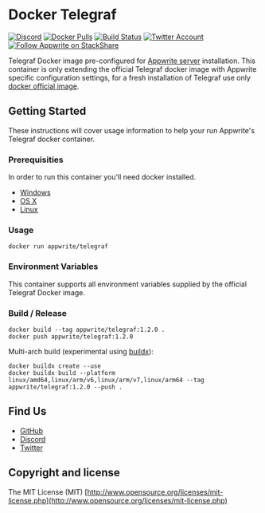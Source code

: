 # Docker Telegraf

[![Discord](https://img.shields.io/discord/564160730845151244?label=discord&style=flat-square)](https://appwrite.io/discord)
[![Docker Pulls](https://img.shields.io/docker/pulls/appwrite/telegraf?color=f02e65&style=flat-square)](https://hub.docker.com/r/appwrite/telegraf)
[![Build Status](https://img.shields.io/travis/com/appwrite/docker-telegraf?style=flat-square)](https://travis-ci.com/appwrite/docker-telegraf)
[![Twitter Account](https://img.shields.io/twitter/follow/appwrite_io?color=00acee&label=twitter&style=flat-square)](https://twitter.com/appwrite_io)
[![Follow Appwrite on StackShare](https://img.shields.io/badge/follow%20on-stackshare-blue?style=flat-square)](https://stackshare.io/appwrite)


Telegraf Docker image pre-configured for [Appwrite server](https://appwrite.io) installation. This container is only extending the official Telegraf docker image with Appwrite specific configuration settings, for a fresh installation of Telegraf use only [docker official image](https://hub.docker.com/_/telegraf).

## Getting Started

These instructions will cover usage information to help your run Appwrite's Telegraf docker container.

### Prerequisities

In order to run this container you'll need docker installed.

* [Windows](https://docs.docker.com/windows/started)
* [OS X](https://docs.docker.com/mac/started/)
* [Linux](https://docs.docker.com/linux/started/)

### Usage

```shell
docker run appwrite/telegraf
```

### Environment Variables

This container supports all environment variables supplied by the official Telegraf Docker image.

### Build / Release

```
docker build --tag appwrite/telegraf:1.2.0 .
docker push appwrite/telegraf:1.2.0
```

Multi-arch build (experimental using [buildx](https://github.com/docker/buildx)):

```
docker buildx create --use
docker buildx build --platform linux/amd64,linux/arm/v6,linux/arm/v7,linux/arm64 --tag appwrite/telegraf:1.2.0 --push .
```

## Find Us

* [GitHub](https://github.com/appwrite)
* [Discord](https://discord.gg/GSeTUeA)
* [Twitter](https://twitter.com/appwrite_io)

## Copyright and license

The MIT License (MIT) [http://www.opensource.org/licenses/mit-license.php](http://www.opensource.org/licenses/mit-license.php)
